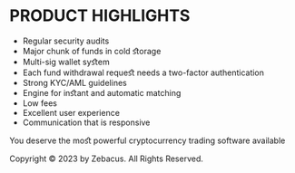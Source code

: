 # PRODUCT HIGHLIGHTS

* Regular security audits
* Major chunk of funds in cold ﬆorage
* Multi-sig wallet syﬆem
* Each fund withdrawal requeﬆ needs a two-factor authentication
* Strong KYC/AML guidelines
* Engine for inﬆant and automatic matching
* Low fees
* Excellent user experience
* Communication that is responsive

You deserve the moﬆ powerful cryptocurrency trading software available



Copyright © 2023 by Zebacus. All Rights Reserved.
